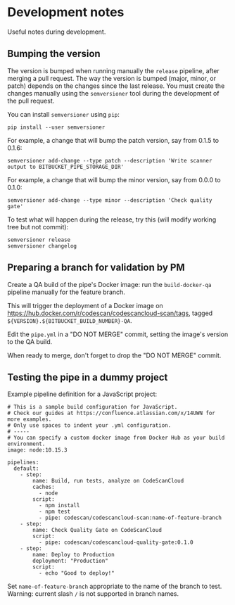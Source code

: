 Development notes
=================

Useful notes during development.

Bumping the version
-------------------

The version is bumped when running manually the `release` pipeline, after merging a pull request.
The way the version is bumped (major, minor, or patch) depends on the changes since the last release.
You must create the changes manually using the `semversioner` tool during the development of the pull request.

You can install `semversioner` using `pip`:

    pip install --user semversioner

For example, a change that will bump the patch version, say from 0.1.5 to 0.1.6:

    semversioner add-change --type patch --description 'Write scanner output to BITBUCKET_PIPE_STORAGE_DIR'

For example, a change that will bump the minor version, say from 0.0.0 to 0.1.0:

    semversioner add-change --type minor --description 'Check quality gate'

To test what will happen during the release, try this (will modify working tree but not commit):

    semversioner release
    semversioner changelog

Preparing a branch for validation by PM
---------------------------------------

Create a QA build of the pipe's Docker image:
run the `build-docker-qa` pipeline manually for the feature branch.

This will trigger the deployment of a Docker image on https://hub.docker.com/r/codescan/codescancloud-scan/tags,
tagged `${VERSION}.${BITBUCKET_BUILD_NUMBER}-QA`.

Edit the `pipe.yml` in a "DO NOT MERGE" commit,
setting the image's version to the QA build.

When ready to merge, don't forget to drop the "DO NOT MERGE" commit.

Testing the pipe in a dummy project
-----------------------------------

Example pipeline definition for a JavaScript project:

    # This is a sample build configuration for JavaScript.
    # Check our guides at https://confluence.atlassian.com/x/14UWN for more examples.
    # Only use spaces to indent your .yml configuration.
    # -----
    # You can specify a custom docker image from Docker Hub as your build environment.
    image: node:10.15.3

    pipelines:
      default:
        - step:
            name: Build, run tests, analyze on CodeScanCloud
            caches:
              - node
            script:
              - npm install
              - npm test
              - pipe: codescan/codescancloud-scan:name-of-feature-branch
        - step:
            name: Check Quality Gate on CodeScanCloud
            script:
              - pipe: codescan/codescancloud-quality-gate:0.1.0
        - step:
            name: Deploy to Production
            deployment: "Production"
            script:
              - echo "Good to deploy!"

Set `name-of-feature-branch` appropriate to the name of the branch to test.
Warning: current slash `/` is not supported in branch names.
